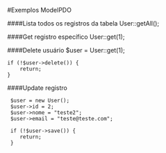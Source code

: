#Exemplos ModelPDO

####Lista todos os registros da tabela
        User::getAll();
        
####Get registro específico
    User::get(1);

####Delete usuário
    $user = User::get(1);

    if (!$user->delete()) {
        return;
    }

####Update registro

     $user = new User();
     $user->id = 2;
     $user->nome = "teste2";
     $user->email = "teste@teste.com";

     if (!$user->save()) {
        return;
     }